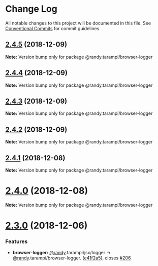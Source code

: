 # Change Log

All notable changes to this project will be documented in this file.
See [Conventional Commits](https://conventionalcommits.org) for commit guidelines.

## [2.4.5](https://github.com/randytarampi/me/compare/v2.4.4...v2.4.5) (2018-12-09)

**Note:** Version bump only for package @randy.tarampi/browser-logger





## [2.4.4](https://github.com/randytarampi/me/compare/v2.4.3...v2.4.4) (2018-12-09)

**Note:** Version bump only for package @randy.tarampi/browser-logger





## [2.4.3](https://github.com/randytarampi/me/compare/v2.4.2...v2.4.3) (2018-12-09)

**Note:** Version bump only for package @randy.tarampi/browser-logger





## [2.4.2](https://github.com/randytarampi/me/compare/v2.4.1...v2.4.2) (2018-12-09)

**Note:** Version bump only for package @randy.tarampi/browser-logger





## [2.4.1](https://github.com/randytarampi/me/compare/v2.4.0...v2.4.1) (2018-12-08)

**Note:** Version bump only for package @randy.tarampi/browser-logger





# [2.4.0](https://github.com/randytarampi/me/compare/v2.3.0...v2.4.0) (2018-12-08)

**Note:** Version bump only for package @randy.tarampi/browser-logger





# [2.3.0](https://github.com/randytarampi/me/compare/v2.2.3...v2.3.0) (2018-12-06)


### Features

* **browser-logger:** [@randy](https://github.com/randy).tarampi/jsx/logger -> [@randy](https://github.com/randy).tarampi/browser-logger. ([e41f2a5](https://github.com/randytarampi/me/commit/e41f2a5)), closes [#206](https://github.com/randytarampi/me/issues/206)
